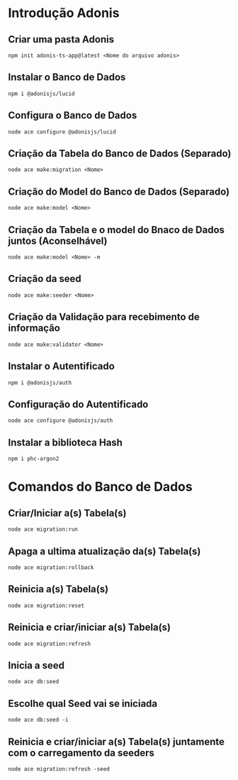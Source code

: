 # Introdução Adonis

## Criar uma pasta Adonis
    npm init adonis-ts-app@latest <Nome do arquivo adonis>
    
## Instalar o Banco de Dados
    npm i @adonisjs/lucid
    
## Configura o Banco de Dados
    node ace configure @adonisjs/lucid
    
## Criação da Tabela do Banco de Dados (Separado)
    node ace make:migration <Nome>

## Criação do Model do Banco de Dados (Separado)
    node ace make:model <Nome>
    
## Criação da Tabela e o model do Bnaco de Dados juntos (Aconselhável)
    node ace make:model <Nome> -m
    
## Criação da seed
    node ace make:seeder <Nome>
    
    
## Criação da Validação para recebimento de informação
    node ace make:validator <Nome>
    
## Instalar o Autentificado
    npm i @adonisjs/auth
    
## Configuração do Autentificado
    node ace configure @adonisjs/auth
   
## Instalar a biblioteca Hash
    npm i phc-argon2
    
# Comandos do Banco de Dados
## Criar/Iniciar a(s) Tabela(s)
    node ace migration:run
    
## Apaga a ultima atualização da(s) Tabela(s)
    node ace migration:rollback
    
## Reinicia a(s) Tabela(s)
    node ace migration:reset
    
## Reinicia e criar/iniciar a(s) Tabela(s)
    node ace migration:refresh
    
## Inicia a seed
    node ace db:seed
    
## Escolhe qual Seed vai se iniciada
    node ace db:seed -i
    
## Reinicia e criar/iniciar a(s) Tabela(s) juntamente com o carregamento da seeders
    node ace migration:refresh -seed
  
